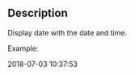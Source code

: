 Description
--------------------

Display date with the date and time. 

Example:

2018-07-03 10:37:53